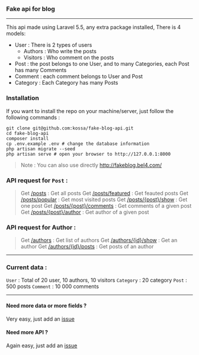 ### Fake api for blog


----------


This api made using Laravel 5.5, any extra package installed, There is 4 models: 
 - User : There is 2 types of users
     - Authors : Who write the posts
     - Visitors : Who comment on the posts
 - Post : the post belongs to one User, and to many Categories, each Post has many Comments
 - Comment : each comment belongs to User and Post
 - Category : Each Category has many Posts

### Installation 
If you want to install the repo on your machine/server, just follow the following commands :
```
git clone git@github.com:kossa/fake-blog-api.git
cd fake-blog-api
composer install
cp .env.example .env # change the database information
php artisan migrate --seed
php artisan serve # open your browser to http://127.0.0.1:8000
```

> Note : You can also use directly http://fakeblog.bel4.com/

### API request for `Post` :
 > Get [/posts](http://fakeblog.bel4.com/api/posts) : Get all posts
 > Get [/posts/featured](http://fakeblog.bel4.com/api/posts/featured) : Get feauted posts
 > Get [/posts/popular](http://fakeblog.bel4.com/api/posts/popular) : Get most visited posts
 > Get [/posts/{post}/show](http://fakeblog.bel4.com/api/posts/1/show) : Get one post
 > Get [/posts/{post}/comments](http://fakeblog.bel4.com/api/posts/1/comments) : Get comments of a given post
 > Get [/posts/{post}/author](http://fakeblog.bel4.com/api/posts/1/author) : Get author of a given post

 ### API request for Author :
 > Get [/authors](http://fakeblog.bel4.com/api/authors) : Get list of authors
 > Get [/authors/{id}/show](http://fakeblog.bel4.com/api/authors/1/show) : Get an author 
 > Get [/authors/{id}/posts](http://fakeblog.bel4.com/api/authors/1/posts) :  Get posts of an author

----------


### Current data : 
`User` : Total of 20 user, 10 authors, 10 visitors
`Category` : 20 category
`Post` : 500 posts
`Comment` : 10 000 comments


----------


#### Need more data or more fields ?
Very easy, just add an [issue](https://github.com/kossa/fake-blog-api/issues) 

#### Need more API ?
Again easy, just add an [issue](https://github.com/kossa/fake-blog-api/issues) 
